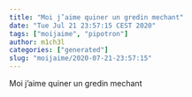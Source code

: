 ```yaml
---
title: "Moi j’aime quiner un gredin mechant"
date: "Tue Jul 21 23:57:15 CEST 2020"
tags: ["moijaime", "pipotron"]
author: m1ch3l
categories: ["generated"]
slug: "moijaime/2020-07-21-23:57:15"
---
```


Moi j’aime quiner un gredin mechant
